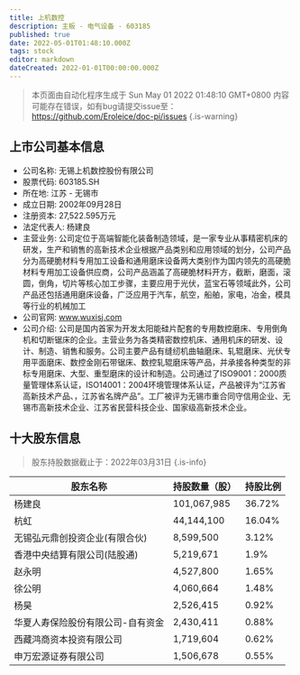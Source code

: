 ```yaml
---
title: 上机数控
description: 主板 - 电气设备 - 603185
published: true
date: 2022-05-01T01:48:10.000Z
tags: stock
editor: markdown
dateCreated: 2022-01-01T00:00:00.000Z
---
```


> 本页面由自动化程序生成于 Sun May 01 2022 01:48:10 GMT+0800
> 内容可能存在错误，如有bug请提交issue至：https://github.com/Eroleice/doc-pi/issues
{.is-warning}

## 上市公司基本信息
- 公司名称: 无锡上机数控股份有限公司
- 股票代码: 603185.SH
- 所在地: 江苏 - 无锡市
- 成立日期: 2002年09月28日
- 注册资本: 27,522.595万元
- 法定代表人: 杨建良
- 主营业务: 公司定位于高端智能化装备制造领域，是一家专业从事精密机床的研发，生产和销售的高新技术企业根据产品类别和应用领域的划分，公司产品分为高硬脆材料专用加工设备和通用磨床设备两大类别作为国内领先的高硬脆材料专用加工设备供应商，公司产品涵盖了高硬脆材料开方，截断，磨面，滚圆，倒角，切片等核心加工步骤，主要应用于光伏，蓝宝石等领域此外，公司产品还包括通用磨床设备，广泛应用于汽车，航空，船舶，家电，冶金，模具等行业的机械加工
- 公司官网: www.wuxisj.com
- 公司介绍: 公司是国内首家为开发太阳能硅片配套的专用数控磨床、专用倒角机和切断锯床的企业。主营业务为各类精密数控机床、通用机床的研发、设计、制造、销售和服务。公司主要产品有缝纫机曲轴磨床、轧辊磨床、光伏专用平面磨床、数控金刚石带锯床、数控轧辊磨床等产品，并承接各种类型的非标专用磨床、大型、重型磨床的设计和制造。公司通过了ISO9001：2000质量管理体系认证，ISO14001：2004环境管理体系认证，产品被评为“江苏省高新技术产品、，江苏省名牌产品”。工厂被评为无锡市重合同守信用企业、无锡市高新技术企业、江苏省民营科技企业、国家级高新技术企业。


## 十大股东信息
> 股东持股数据截止于：2022年03月31日
{.is-info}

| 股东名称 | 持股数量（股） | 持股比例 |
| --- | --- | --- |
| 杨建良 | 101,067,985 | 36.72% |
| 杭虹 | 44,144,100 | 16.04% |
| 无锡弘元鼎创投资企业(有限合伙) | 8,599,500 | 3.12% |
| 香港中央结算有限公司(陆股通) | 5,219,671 | 1.9% |
| 赵永明 | 4,527,800 | 1.65% |
| 徐公明 | 4,060,664 | 1.48% |
| 杨昊 | 2,526,415 | 0.92% |
| 华夏人寿保险股份有限公司-自有资金 | 2,430,411 | 0.88% |
| 西藏鸿商资本投资有限公司 | 1,719,604 | 0.62% |
| 申万宏源证券有限公司 | 1,506,678 | 0.55% |




